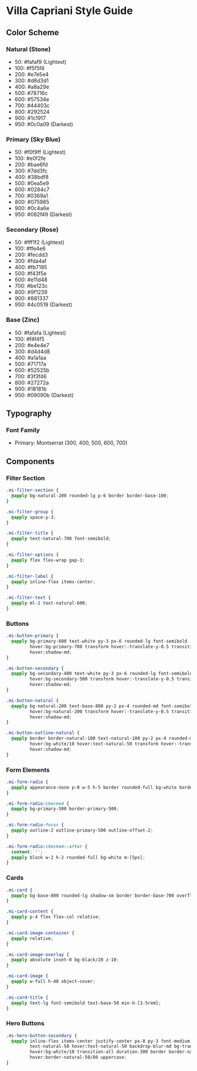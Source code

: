 # Villa Capriani Style Guide

## Color Scheme

### Natural (Stone)
- 50: #fafaf9 (Lightest)
- 100: #f5f5f4
- 200: #e7e5e4
- 300: #d6d3d1
- 400: #a8a29e
- 500: #78716c
- 600: #57534e
- 700: #44403c
- 800: #292524
- 900: #1c1917
- 950: #0c0a09 (Darkest)

### Primary (Sky Blue)
- 50: #f0f9ff (Lightest)
- 100: #e0f2fe
- 200: #bae6fd
- 300: #7dd3fc
- 400: #38bdf8
- 500: #0ea5e9
- 600: #0284c7
- 700: #0369a1
- 800: #075985
- 900: #0c4a6e
- 950: #082f49 (Darkest)

### Secondary (Rose)
- 50: #fff1f2 (Lightest)
- 100: #ffe4e6
- 200: #fecdd3
- 300: #fda4af
- 400: #fb7185
- 500: #f43f5e
- 600: #e11d48
- 700: #be123c
- 800: #9f1239
- 900: #881337
- 950: #4c0519 (Darkest)

### Base (Zinc)
- 50: #fafafa (Lightest)
- 100: #f4f4f5
- 200: #e4e4e7
- 300: #d4d4d8
- 400: #a1a1aa
- 500: #71717a
- 600: #52525b
- 700: #3f3f46
- 800: #27272a
- 900: #18181b
- 950: #09090b (Darkest)

## Typography

### Font Family
- Primary: Montserrat (300, 400, 500, 600, 700)

## Components

### Filter Section
```css
.mi-filter-section {
  @apply bg-natural-200 rounded-lg p-6 border border-base-100;
}

.mi-filter-group {
  @apply space-y-3;
}

.mi-filter-title {
  @apply text-natural-700 font-semibold;
}

.mi-filter-options {
  @apply flex flex-wrap gap-3;
}

.mi-filter-label {
  @apply inline-flex items-center;
}

.mi-filter-text {
  @apply ml-2 text-natural-600;
}
```

### Buttons
```css
.mi-button-primary {
  @apply bg-primary-600 text-white py-3 px-6 rounded-lg font-semibold
         hover:bg-primary-700 transform hover:-translate-y-0.5 transition-all
         hover:shadow-md;
}

.mi-button-secondary {
  @apply bg-secondary-400 text-white py-3 px-6 rounded-lg font-semibold
         hover:bg-secondary-500 transform hover:-translate-y-0.5 transition-all
         hover:shadow-md;
}

.mi-button-natural {
  @apply bg-natural-200 text-base-800 py-2 px-4 rounded-md font-semibold
         hover:bg-natural-200 transform hover:-translate-y-0.5 transition-all
         hover:shadow-md;
}

.mi-button-outline-natural {
  @apply border border-natural-100 text-natural-100 py-2 px-4 rounded-md font-semibold
         hover:bg-white/10 hover:text-natural-50 transform hover:-translate-y-0.5 transition-all
         hover:shadow-md;
}
```

### Form Elements
```css
.mi-form-radio {
  @apply appearance-none p-0 w-5 h-5 border rounded-full bg-white border-natural-300;
}

.mi-form-radio:checked {
  @apply bg-primary-500 border-primary-500;
}

.mi-form-radio:focus {
  @apply outline-2 outline-primary-500 outline-offset-2;
}

.mi-form-radio:checked::after {
  content: '';
  @apply block w-2 h-2 rounded-full bg-white m-[5px];
}
```

### Cards
```css
.mi-card {
  @apply bg-base-800 rounded-lg shadow-sm border border-base-700 overflow-hidden hover:shadow-xl transition-shadow relative;
}

.mi-card-content {
  @apply p-4 flex flex-col relative;
}

.mi-card-image-container {
  @apply relative;
}

.mi-card-image-overlay {
  @apply absolute inset-0 bg-black/20 z-10;
}

.mi-card-image {
  @apply w-full h-48 object-cover;
}

.mi-card-title {
  @apply text-lg font-semibold text-base-50 min-h-[3.5rem];
}
```

### Hero Buttons
```css
.mi-hero-button-secondary {
  @apply inline-flex items-center justify-center px-8 py-3 font-medium rounded-lg 
         text-natural-50 hover:text-natural-50 backdrop-blur-md bg-transparent 
         hover:bg-white/10 transition-all duration-300 border border-natural-50/50 
         hover:border-natural-50/80 uppercase;
}
```
